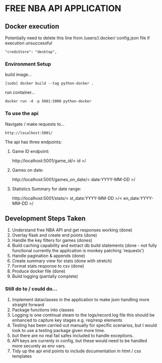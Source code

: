 # FREE NBA API APPLICATION

## Docker execution

Potentially need to delete this line from /users/<user>/.docker/ config.json file if execution unsuccessful
    
    "credsStore": "desktop",

### Environment Setup

build image...

    [sudo] docker build --tag python-docker . 

run container...

    docker run -d -p 5001:5000 python-docker

### To use the api

Navigate / make requests to...

    http://localhost:5001/

The api has three endpoints:

1. Game ID endpoint:

    http://localhost:5001/game_id/< id >/

2. Games on date:

    http://localhost:5001/games_on_date/< date:YYYY-MM-DD >/

3. Statistics Summary for date range:

    http://localhost:5001/stats/< st_date:YYYY-MM-DD >/< en_date:YYYY-MM-DD >/



## Development Steps Taken

1. Understand free NBA API and get responses working (done)
2. Overlay flask and create end points (done)
3. Handle the key filters for games (dones)
4. Build caching capability and extract db build statements (done - not fully functional currently the application is monkey patching 'requests')
5. Handle pagination & appends (done)
6. Create summary view for stats (done with stretch)
7. Format stats response to csv (done)
8. Produce docker file (done)
9. Build logging (partially complete)

### Still do to / could do...

1. Implement dataclasses in the application to make json handling more straight forward
2. Package functions into classes
3. Logging is one continual steam to the logs/record.log file this should be enhanced to capture key stages e.g. req/resp elements
4. Testing has been carried out manually for specific scenarios, but I would look to use a testing package given more time.
5. but there are no real fail safes included to handle exceptions.
6. API keys are currenly in config, but these would need to be handled more securely as env vars.
7. Tidy up the api end points to include documentation in html / css templates

